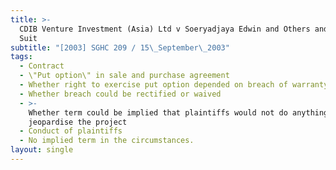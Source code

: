 ```yaml
---
title: >-
  CDIB Venture Investment (Asia) Ltd v Soeryadjaya Edwin and Others and Another
  Suit
subtitle: "[2003] SGHC 209 / 15\_September\_2003"
tags:
  - Contract
  - \"Put option\" in sale and purchase agreement
  - Whether right to exercise put option depended on breach of warranty
  - Whether breach could be rectified or waived
  - >-
    Whether term could be implied that plaintiffs would not do anything to
    jeopardise the project
  - Conduct of plaintiffs
  - No implied term in the circumstances.
layout: single
---
```


